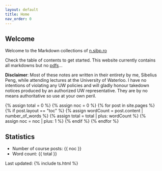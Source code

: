 ```yaml
---
layout: default
title: Home
nav_order: 0
---
```

## Welcome
Welcome to the Markdown collections of [n.sibp.ro](https://n.sibp.ro)

Check the table of contents to get started. This website currently contains all markdowns but no [pdfs](../pdf/)...

**Disclaimer**: Most of these notes are written in their entirety by me, Sibelius Peng, while attending lectures at the University of Waterloo. I have no intentions of violating any UW policies and will gladly honour takedown notices produced by an authorized UW representative. They are by no means authoritative so use at your own peril.

{% assign total = 0 %}
{% assign noc = 0 %}
{% for post in site.pages %}
    {% if post.layout == "toc" %}
        {% assign wordCount = post.content | number_of_words %}
        {% assign total = total | plus: wordCount %}
        {% assign noc = noc | plus: 1 %}
    {% endif %}
{% endfor %}

## Statistics
- Number of course posts: {{ noc }}
- Word count: {{ total }}

Last updated: {% include ts.html %}
